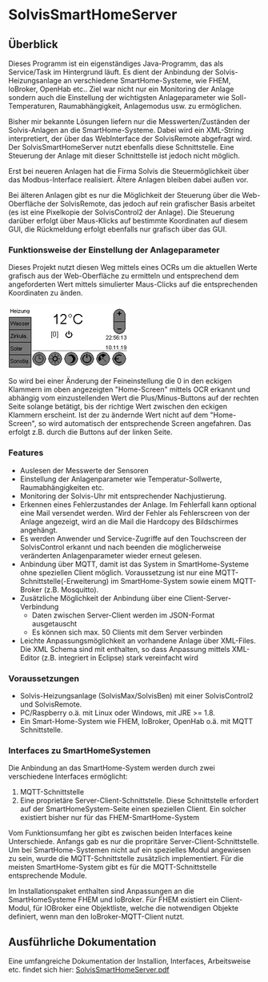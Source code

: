 # SolvisSmartHomeServer
## Überblick

Dieses Programm ist ein eigenständiges Java-Programm, das als Service/Task im Hintergrund läuft. Es dient der Anbindung der Solvis-Heizungsanlage
an verschiedene SmartHome-Systeme, wie FHEM, IoBroker, OpenHab etc.. Ziel war nicht nur ein Monitoring der Anlage sondern auch die Einstellung
der wichtigsten Anlageparameter wie Soll-Temperaturen, Raumabhängigkeit, Anlagemodus usw. zu ermöglichen.

Bisher mir bekannte Lösungen liefern nur die Messwerten/Zuständen der Solvis-Anlagen an die SmartHome-Systeme. Dabei wird ein XML-String interpretiert,
der über das WebInterface der SolvisRemote abgefragt wird. Der SolvisSmartHomeServer nutzt ebenfalls diese Schnittstelle.
Eine Steuerung der Anlage mit dieser Schnittstelle ist jedoch nicht möglich.

Erst bei neueren Anlagen hat die Firma Solvis die Steuermöglichkeit über das Modbus-Interface realisiert. Ältere Anlagen bleiben dabei außen vor.

Bei älteren Anlagen gibt es nur die Möglichkeit der Steuerung über die Web-Oberfläche der SolvisRemote, das jedoch auf rein grafischer Basis arbeitet
(es ist eine Pixelkopie der SolvisControl2 der Anlage). Die Steuerung darüber erfolgt über Maus-Klicks auf bestimmte Koordinaten auf diesem GUI,
die Rückmeldung erfolgt ebenfalls nur grafisch über das GUI.

### Funktionsweise der Einstellung der Anlageparameter

Dieses Projekt nutzt diesen Weg mittels eines OCRs um die aktuellen Werte grafisch aus der Web-Oberfläche zu ermitteln
und entsprechend dem angeforderten Wert mittels simulierter Maus-Clicks auf die entsprechenden Koordinaten zu änden.

![Gui](https://raw.githubusercontent.com/GollmerSt/SolvisSmartHomeServer/master/docu/images/Hierarchie/1%20Heizung.png)

So wird bei einer Änderung der Feineinstellung die 0 in den eckigen Klammern im oben angezeigten "Home-Screen" mittels OCR erkannt und abhängig
vom einzustellenden Wert die Plus/Minus-Buttons auf der rechten Seite solange betätigt, bis der richtige Wert zwischen den eckigen Klammern
erscheint. Ist der zu ändernde Wert nicht auf dem "Home-Screen", so wird automatisch der entsprechende Screen angefahren. Das erfolgt z.B.
durch die Buttons auf der linken Seite.

### Features
* Auslesen der Messwerte der Sensoren
* Einstellung der Anlagenparameter wie Temperatur-Sollwerte, Raumabhängigkeiten etc.
* Monitoring der Solvis-Uhr mit entsprechender Nachjustierung.
* Erkennen eines Fehlerzustandes der Anlage. Im Fehlerfall kann optional eine Mail versendet werden.
Wird der Fehler als Fehlerscreen von der Anlage angezeigt, wird an die Mail die Hardcopy des Bildschirmes angehängt.
* Es werden Anwender und Service-Zugriffe auf den Touchscreen der SolvisControl erkannt und nach beenden die möglicherweise
veränderten Anlagenparameter wieder erneut gelesen.
* Anbindung über MQTT, damit ist das System in SmartHome-Systeme ohne speziellen Client möglich.
Voraussetzung ist nur eine MQTT-Schnittstelle(-Erweiterung) im SmartHome-System sowie einem MQTT-Broker (z.B. Mosquitto).
* Zusätzliche Möglichkeit der Anbindung über eine Client-Server-Verbindung
  * Daten zwischen Server-Client werden im JSON-Format ausgetauscht
  * Es können sich max. 50 Clients mit dem Server verbinden
* Leichte Anpassungsmöglichkeit an vorhandene Anlage über XML-Files. Die XML Schema sind mit enthalten, so dass Anpassung mittels XML-Editor (z.B. integriert in Eclipse) stark vereinfacht wird

### Voraussetzungen
* Solvis-Heizungsanlage (SolvisMax/SolvisBen) mit einer SolvisControl2 und SolvisRemote.
* PC/Raspberry o.ä. mit Linux oder Windows, mit JRE >= 1.8.
* Ein Smart-Home-System wie FHEM, IoBroker, OpenHab o.ä. mit MQTT Schnittstelle.

### Interfaces zu SmartHomeSystemen
Die Anbindung an das SmartHome-System werden durch zwei verschiedene Interfaces ermöglicht:

1. MQTT-Schnittstelle
1. Eine proprietäre Server-Client-Schnittstelle. Diese Schnittstelle erfordert auf der SmartHomeSystem-Seite einen speziellen Client.
Ein solcher existiert bisher nur für das FHEM-SmartHome-System

Vom Funktionsumfang her gibt es zwischen beiden Interfaces keine Unterschiede. Anfangs gab es nur die propritäre Server-Client-Schnittstelle.
Um bei SmartHome-Systemen nicht auf ein spezielles Modul angewiesen zu sein, wurde die MQTT-Schnittstelle zusätzlich implementiert. Für die
meisten SmartHome-System gibt es für die MQTT-Schnittstelle entsprechende Module.

Im Installationspaket enthalten sind Anpassungen an die SmartHomeSysteme FHEM und IoBroker. Für FHEM existiert ein Client-Modul, für IOBroker 
eine Objektliste, welche die notwendigen Objekte definiert, wenn man den IoBroker-MQTT-Client nutzt.

## Ausführliche Dokumentation
Eine umfangreiche Dokumentation der Installion, Interfaces, Arbeitsweise etc. findet sich hier:
[SolvisSmartHomeServer.pdf](https://raw.githubusercontent.com/GollmerSt/SolvisSmartHomeServer/master/docu/SolvisSmartHomeServer.pdf)
